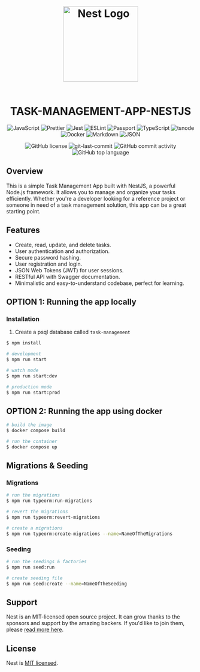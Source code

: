   <div align="center">
<h1 align="center">
<p align="center">
  <a href="http://nestjs.com/" target="blank"><img src="https://nestjs.com/img/logo-small.svg" width="200" alt="Nest Logo" /></a>
</p>
<br>TASK-MANAGEMENT-APP-NESTJS</h1>

<p align="center">
<img src="https://img.shields.io/badge/JavaScript-F7DF1E.svg?style&logo=JavaScript&logoColor=black" alt="JavaScript" />
<img src="https://img.shields.io/badge/Prettier-F7B93E.svg?style&logo=Prettier&logoColor=black" alt="Prettier" />
<img src="https://img.shields.io/badge/Jest-C21325.svg?style&logo=Jest&logoColor=white" alt="Jest" />
<img src="https://img.shields.io/badge/ESLint-4B32C3.svg?style&logo=ESLint&logoColor=white" alt="ESLint" />
<img src="https://img.shields.io/badge/Passport-34E27A.svg?style&logo=Passport&logoColor=white" alt="Passport" />

<img src="https://img.shields.io/badge/TypeScript-3178C6.svg?style&logo=TypeScript&logoColor=white" alt="TypeScript" />
<img src="https://img.shields.io/badge/tsnode-3178C6.svg?style&logo=ts-node&logoColor=white" alt="tsnode" />
<img src="https://img.shields.io/badge/Docker-2496ED.svg?style&logo=Docker&logoColor=white" alt="Docker" />
<img src="https://img.shields.io/badge/Markdown-000000.svg?style&logo=Markdown&logoColor=white" alt="Markdown" />
<img src="https://img.shields.io/badge/JSON-000000.svg?style&logo=JSON&logoColor=white" alt="JSON" />
</p>
<img src="https://img.shields.io/github/license/guillaumefalvet/task-management-app-nestjs?style&color=5D6D7E" alt="GitHub license" />
<img src="https://img.shields.io/github/last-commit/guillaumefalvet/task-management-app-nestjs?style&color=5D6D7E" alt="git-last-commit" />
<img src="https://img.shields.io/github/commit-activity/m/guillaumefalvet/task-management-app-nestjs?style&color=5D6D7E" alt="GitHub commit activity" />
<img src="https://img.shields.io/github/languages/top/guillaumefalvet/task-management-app-nestjs?style&color=5D6D7E" alt="GitHub top language" />
</div>

## Overview

This is a simple Task Management App built with NestJS, a powerful Node.js framework. It allows you to manage and organize your tasks efficiently. Whether you're a developer looking for a reference project or someone in need of a task management solution, this app can be a great starting point.

## Features

- Create, read, update, and delete tasks.
- User authentication and authorization.
- Secure password hashing.
- User registration and login.
- JSON Web Tokens (JWT) for user sessions.
- RESTful API with Swagger documentation.
- Minimalistic and easy-to-understand codebase, perfect for learning.

## OPTION 1: Running the app locally

### Installation

1. Create a psql database called `task-management`

```bash
$ npm install
```

```bash
# development
$ npm run start

# watch mode
$ npm run start:dev

# production mode
$ npm run start:prod
```

## OPTION 2: Running the app using docker

```bash
# build the image
$ docker compose build

# run the container
$ docker compose up

```

## Migrations & Seeding

### Migrations

```bash
# run the migrations
$ npm run typeorm:run-migrations

# revert the migrations
$ npm run typeorm:revert-migrations

# create a migrations
$ npm run typeorm:create-migrations --name=NameOfTheMigrations

```

### Seeding

```bash
# run the seedings & factories
$ npm run seed:run

# create seeding file
$ npm run seed:create --name=NameOfTheSeeding
```

## Support

Nest is an MIT-licensed open source project. It can grow thanks to the sponsors and support by the amazing backers. If you'd like to join them, please [read more here](https://docs.nestjs.com/support).

## License

Nest is [MIT licensed](LICENSE).
